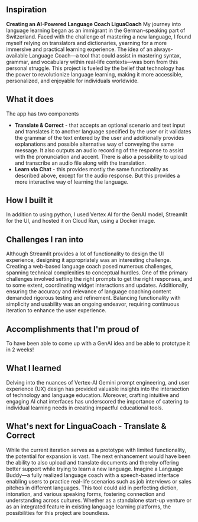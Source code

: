 ## Inspiration
**Creating an AI-Powered Language Coach  LiguaCoach**
My journey into language learning began as an immigrant in the German-speaking part of Switzerland. Faced with the challenge of mastering a new language, I found myself relying on translators and dictionaries, yearning for a more immersive and practical learning experience. The idea of an always-available Language Coach—a tool that could assist in mastering syntax, grammar, and vocabulary within real-life contexts—was born from this personal struggle. This project is fueled by the belief that technology has the power to revolutionize language learning, making it more accessible, personalized, and enjoyable for individuals worldwide.

## What it does
The app has two components
- **Translate & Correct** - that accepts an optional scenario and text input and translates it to another language specified by the user or it validates the grammar of the text entered by the user and additionally provides explanations and possible alternative way of conveying the same message. It also outputs an audio recording of the response to assist with the pronunciation and accent. There is also a possibility to upload and transcribe an audio file along with the translation.
- **Learn via Chat** - this provides mostly the same functionality as described above, except for the audio response. But this provides a more interactive way of learning the language.

## How I built it
In addition to using python, I used Vertex AI for the GenAI model, Streamlit for the UI, and hosted it on Cloud Run, using a Docker image. 

## Challenges I ran into
Although Streamlit provides a lot of functionality to design the UI experience, designing it appropriately was an interesting challenge. Creating a web-based language coach posed numerous challenges, spanning technical complexities to conceptual hurdles. One of the primary challenges involved setting the right prompts to get the right responses, and to some extent, coordinating widget interactions and updates. Additionally, ensuring the accuracy and relevance of language coaching content demanded rigorous testing and refinement. Balancing functionality with simplicity and usability was an ongoing endeavor, requiring continuous iteration to enhance the user experience.

## Accomplishments that I'm proud of
To have been able to come up with a GenAI idea and be able to prototype it in 2 weeks!

## What I learned
Delving into the nuances of Vertex-AI Gemini prompt engineering, and user experience (UX) design has provided valuable insights into the intersection of technology and language education. Moreover, crafting intuitive and engaging AI chat interfaces has underscored the importance of catering to individual learning needs in creating impactful educational tools.

## What's next for LinguaCoach - Translate & Correct
While the current iteration serves as a prototype with limited functionality, the potential for expansion is vast. The next enhancement would have been the ability to also upload and translate documents and thereby offering better support while trying to learn a new language.
Imagine a Language Buddy—a fully realized language coach with a speech-based interface enabling users to practice real-life scenarios such as job interviews or sales pitches in different languages. This tool could aid in perfecting diction, intonation, and various speaking forms, fostering connection and understanding across cultures. Whether as a standalone start-up venture or as an integrated feature in existing language learning platforms, the possibilities for this project are boundless.
